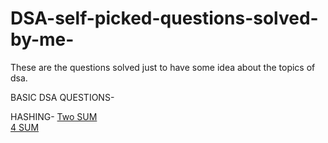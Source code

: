 # DSA-self-picked-questions-solved-by-me-
These are the questions solved just to have some idea about the topics of dsa.


BASIC DSA QUESTIONS-

HASHING-
[Two SUM](https://leetcode.com/problems/two-sum/)</br>
[4 SUM](https://leetcode.com/problems/4sum/)
